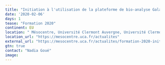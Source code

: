 ```yaml
---
title: "Initiation à l'utilisation de la plateforme de bio-analyse Galaxy"
date: '2020-02-06'
days: 1
tease: "Formation 2020"
continent: EU
location: " Mésocentre, Université Clermont Auvergne, Université Clermont Auvergne, France"
location_url: "https://mesocentre.uca.fr/actualites"
external_url: "https://mesocentre.uca.fr/actualites/formation-2020-initiation-a-lutilisation-de-la-plateforme-de-bio-analyse-galaxy"
gtn: true
contact: "Nadia Goué"
image: 
---
```

